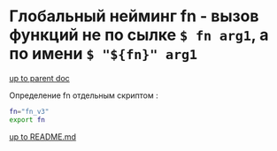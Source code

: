# <gnaming> <fiches> <solvendum> Глобальный нейминг fn - вызов функций не по сылке `$ fn arg1`, а по имени  `$ "${fn}" arg1`

[up to parent doc](../gnaming.md)

Определение fn отдельным скриптом :

```bash
fn="fn_v3"
export fn
``` 

[up to README.md](../../../README.md)